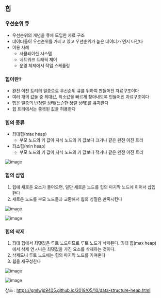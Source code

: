 ## 힙

### 우선순위 큐
- 우선순위의 개념을 큐에 도입한 자료 구조
- 데이터들이 우선순위를 가지고 있고 우선순위가 높은 데이터가 먼저 나간다
- 이용 사례
  - 시뮬레이션 시스템
  - 네트워크 트래픽 제어
  - 운영 체제에서 작업 스케줄링
  
### 힙이란?
- 완전 이진 트리의 일종으로 우선순위 큐를 위하여 만들어진 자료구조이다
- 여러 개의 값들 중 최대값, 최소값을 빠르게 찾아내도록 만들어진 자료구조이다
- 힙은 일종의 반정렬 상태(느슨한 정렬 상태)를 유지한다
- 힙 트리에서는 중복된 값을 허용한다

### 힙의 종류
- 최대힙(max heap)
  - 부모 노드의 키 값이 자식 노드의 키 값보다 크거나 같은 완전 이진 트리
- 최소힙(min heap)
  - 부모 노드의 키 값이 자식 노드의 키 값보다 작거나 같은 완전 이진 트리

![image](https://user-images.githubusercontent.com/67304980/138603805-0b2559bd-429d-4c5f-bf80-f33f35439c46.png)

  
### 힙의 삽입

1. 힙에 새로운 요소가 들어오면, 일단 새로운 노드를 힙의 마지막 노드에 이어서 삽입한다
2. 새로운 노드를 부모 노드들과 교환해서 힙의 성질은 만족시킨다

![image](https://user-images.githubusercontent.com/67304980/138603855-cb8f175f-6f9b-4bd4-b644-7060bf4b5572.png)

![image](https://user-images.githubusercontent.com/67304980/138603866-c48b3800-6a2d-4dab-84e9-f6f1090ca9c4.png)



### 힙의 삭제

1. 최대 힙에서 최댓값은 루트 노드이므로 루트 노드가 삭제된다. 최대 힙(max heap)에서 삭제 연ㅅ나은 최댓값을 가진 요소를 삭제하는 것이다.
2. 삭제도니 루트 노드에는 힙의 마지막 노드를 가져온다
3. 힙을 재구성한다

![image](https://user-images.githubusercontent.com/67304980/138603935-9ee98d74-5417-441f-a5d4-e0281f4c2464.png)

![image](https://user-images.githubusercontent.com/67304980/138603941-2f8289d0-401f-45c7-bcca-814880ab77d8.png)










참조 : https://gmlwjd9405.github.io/2018/05/10/data-structure-heap.html
